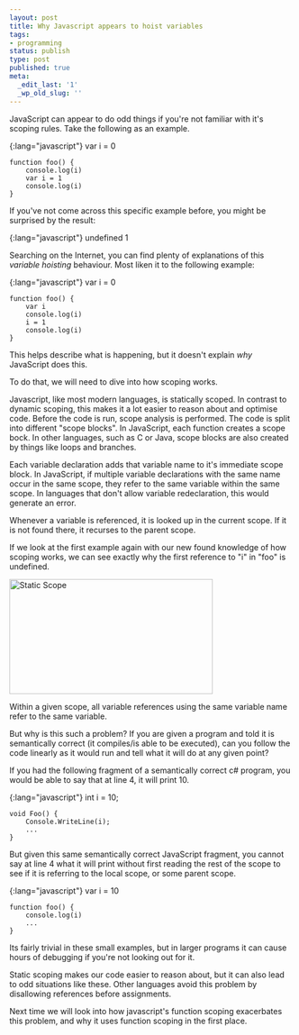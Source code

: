 ```yaml
---
layout: post
title: Why Javascript appears to hoist variables
tags:
- programming
status: publish
type: post
published: true
meta:
  _edit_last: '1'
  _wp_old_slug: ''
---
```

JavaScript can appear to do odd things if you're not familiar with it's scoping rules. Take the following as an example.

{:lang="javascript"}
    var i = 0

    function foo() {
        console.log(i)
        var i = 1
        console.log(i)
    }

If you've not come across this specific example before, you might be surprised by the result:

{:lang="javascript"}
    undefined
    1

Searching on the Internet, you can find plenty of explanations of this *variable hoisting* behaviour. Most liken it to the following example:

{:lang="javascript"}
    var i = 0

    function foo() {
        var i
        console.log(i)
        i = 1
        console.log(i)
    }

This helps describe what is happening, but it doesn't explain *why* JavaScript does this.

To do that, we will need to dive into how scoping works.

Javascript, like most modern languages, is statically scoped. In contrast to dynamic scoping, this makes it a lot easier to reason about and optimise code. Before the code is run, scope analysis is performed. The code is split into different "scope blocks". In JavaScript, each function creates a scope bock. In other languages, such as C or Java, scope blocks are also created by things like loops and branches.

Each variable declaration adds that variable name to it's immediate scope block. In JavaScript, if multiple variable declarations with the same name occur in the same scope, they refer to the same variable within the same scope. In languages that don't allow variable redeclaration, this would generate an error.

Whenever a variable is referenced, it is looked up in the current scope. If it is not found there, it recurses to the parent scope.

If we look at the first example again with our new found knowledge of how scoping works, we can see exactly why the first reference to "i" in "foo" is undefined.

<img src="http://www.morethannothing.co.uk/wp-content/uploads/2011/02/static_scope.png" title="Static Scope" width="361" height="204" class="alignnone size-full wp-image-250" />

Within a given scope, all variable references using the same variable name refer to the same variable.

But why is this such a problem? If you are given a program and told it is semantically correct (it compiles/is able to be executed), can you follow the code linearly as it would run and tell what it will do at any given point?

If you had the following fragment of a semantically correct c# program, you would be able to say that at line 4, it will print 10.

{:lang="javascript"}
    int i = 10;

    void Foo() {
        Console.WriteLine(i);
        ...
    }

But given this same semantically correct JavaScript fragment, you cannot say at line 4 what it will print without first reading the rest of the scope to see if it is referring to the local scope, or some parent scope.

{:lang="javascript"}
    var i = 10

    function foo() {
        console.log(i)
        ...
    }

Its fairly trivial in these small examples, but in larger programs it can cause hours of debugging if you're not looking out for it.

Static scoping makes our code easier to reason about, but it can also lead to odd situations like these. Other languages avoid this problem by disallowing references before assignments.

Next time we will look into how javascript's function scoping exacerbates this problem, and why it uses function scoping in the first place.
